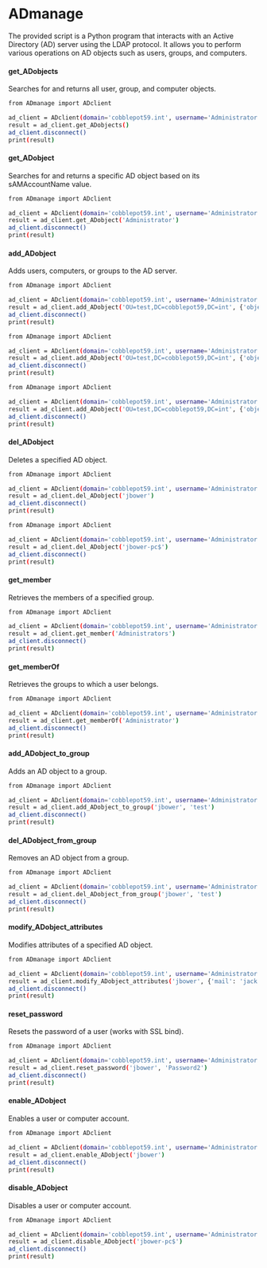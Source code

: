 # ADmanage

The provided script is a Python program that interacts with an Active Directory (AD) server using the LDAP protocol. It allows you to perform various operations on AD objects such as users, groups, and computers.

#### get_ADobjects
Searches for and returns all user, group, and computer objects.
```sh
from ADmanage import ADclient

ad_client = ADclient(domain='cobblepot59.int', username='Administrator', password='Password1', dc_ip='ldap.cobblepot59.int', base_dn='DC=cobblepot59,DC=int', secure=True)
result = ad_client.get_ADobjects()
ad_client.disconnect()
print(result)
```
#### get_ADobject
Searches for and returns a specific AD object based on its sAMAccountName value.
```sh
from ADmanage import ADclient

ad_client = ADclient(domain='cobblepot59.int', username='Administrator', password='Password1', dc_ip='ldap.cobblepot59.int', base_dn='DC=cobblepot59,DC=int', secure=True)
result = ad_client.get_ADobject('Administrator')
ad_client.disconnect()
print(result)
```
#### add_ADobject
Adds users, computers, or groups to the AD server.
```sh
from ADmanage import ADclient

ad_client = ADclient(domain='cobblepot59.int', username='Administrator', password='Password1', dc_ip='ldap.cobblepot59.int', base_dn='DC=cobblepot59,DC=int', secure=True)
result = ad_client.add_ADobject('OU=test,DC=cobblepot59,DC=int', {'objectClass': 'user', 'givenName': 'Jack', 'sn': 'Bower', 'password': 'Password1'})
ad_client.disconnect()
print(result)
```
```sh
from ADmanage import ADclient

ad_client = ADclient(domain='cobblepot59.int', username='Administrator', password='Password1', dc_ip='ldap.cobblepot59.int', base_dn='DC=cobblepot59,DC=int', secure=True)
result = ad_client.add_ADobject('OU=test,DC=cobblepot59,DC=int', {'objectClass': 'computer', 'cn': 'jbower-pc'})
ad_client.disconnect()
print(result)
```
```sh
from ADmanage import ADclient

ad_client = ADclient(domain='cobblepot59.int', username='Administrator', password='Password1', dc_ip='ldap.cobblepot59.int', base_dn='DC=cobblepot59,DC=int', secure=True)
result = ad_client.add_ADobject('OU=test,DC=cobblepot59,DC=int', {'objectClass': 'group', 'cn': '24hChrono'})
ad_client.disconnect()
print(result)
```
#### del_ADobject
Deletes a specified AD object.
```sh
from ADmanage import ADclient

ad_client = ADclient(domain='cobblepot59.int', username='Administrator', password='Password1', dc_ip='ldap.cobblepot59.int', base_dn='DC=cobblepot59,DC=int', secure=True)
result = ad_client.del_ADobject('jbower')
ad_client.disconnect()
print(result)
```
```sh
from ADmanage import ADclient

ad_client = ADclient(domain='cobblepot59.int', username='Administrator', password='Password1', dc_ip='ldap.cobblepot59.int', base_dn='DC=cobblepot59,DC=int', secure=True)
result = ad_client.del_ADobject('jbower-pc$')
ad_client.disconnect()
print(result)
```
#### get_member
Retrieves the members of a specified group.
```sh
from ADmanage import ADclient

ad_client = ADclient(domain='cobblepot59.int', username='Administrator', password='Password1', dc_ip='ldap.cobblepot59.int', base_dn='DC=cobblepot59,DC=int', secure=True)
result = ad_client.get_member('Administrators')
ad_client.disconnect()
print(result)
```
#### get_memberOf
Retrieves the groups to which a user belongs.
```sh
from ADmanage import ADclient

ad_client = ADclient(domain='cobblepot59.int', username='Administrator', password='Password1', dc_ip='ldap.cobblepot59.int', base_dn='DC=cobblepot59,DC=int', secure=True)
result = ad_client.get_memberOf('Administrator')
ad_client.disconnect()
print(result)
```
#### add_ADobject_to_group
Adds an AD object to a group.
```sh
from ADmanage import ADclient

ad_client = ADclient(domain='cobblepot59.int', username='Administrator', password='Password1', dc_ip='ldap.cobblepot59.int', base_dn='DC=cobblepot59,DC=int', secure=True)
result = ad_client.add_ADobject_to_group('jbower', 'test')
ad_client.disconnect()
print(result)
```
#### del_ADobject_from_group
Removes an AD object from a group.
```sh
from ADmanage import ADclient

ad_client = ADclient(domain='cobblepot59.int', username='Administrator', password='Password1', dc_ip='ldap.cobblepot59.int', base_dn='DC=cobblepot59,DC=int', secure=True)
result = ad_client.del_ADobject_from_group('jbower', 'test')
ad_client.disconnect()
print(result)
```
#### modify_ADobject_attributes
Modifies attributes of a specified AD object.
```sh
from ADmanage import ADclient

ad_client = ADclient(domain='cobblepot59.int', username='Administrator', password='Password1', dc_ip='ldap.cobblepot59.int', base_dn='DC=cobblepot59,DC=int', secure=True)
result = ad_client.modify_ADobject_attributes('jbower', {'mail': 'jack.bower@cobblepot59.int'})
ad_client.disconnect()
print(result)
```
#### reset_password
Resets the password of a user (works with SSL bind).
```sh
from ADmanage import ADclient

ad_client = ADclient(domain='cobblepot59.int', username='Administrator', password='Password1', dc_ip='ldap.cobblepot59.int', base_dn='DC=cobblepot59,DC=int', secure=True)
result = ad_client.reset_password('jbower', 'Password2')
ad_client.disconnect()
print(result)
```
#### enable_ADobject
Enables a user or computer account.
```sh
from ADmanage import ADclient

ad_client = ADclient(domain='cobblepot59.int', username='Administrator', password='Password1', dc_ip='ldap.cobblepot59.int', base_dn='DC=cobblepot59,DC=int', secure=True)
result = ad_client.enable_ADobject('jbower')
ad_client.disconnect()
print(result)
```
#### disable_ADobject
Disables a user or computer account.
```sh
from ADmanage import ADclient

ad_client = ADclient(domain='cobblepot59.int', username='Administrator', password='Password1', dc_ip='ldap.cobblepot59.int', base_dn='DC=cobblepot59,DC=int', secure=True)
result = ad_client.disable_ADobject('jbower-pc$')
ad_client.disconnect()
print(result)
```